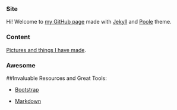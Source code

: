 ### Site

Hi! Welcome to [my GitHub page](http://indexcosmos.github.io/) made with [Jekyll](http://jekyllrb.com) and [Poole](http://getpoole.com) theme.

### Content

[Pictures and things I have made](http://indexcosmos.github.io/portfolio/).

### Awesome

##Invaluable Resources and Great Tools:

* [Bootstrap](http://getbootstrap.com/)

* [Markdown](http://daringfireball.net/projects/markdown/)